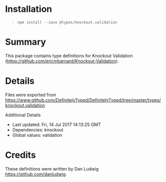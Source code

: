 # Installation
> `npm install --save @types/knockout.validation`

# Summary
This package contains type definitions for Knockout Validation (https://github.com/ericmbarnard/Knockout-Validation).

# Details
Files were exported from https://www.github.com/DefinitelyTyped/DefinitelyTyped/tree/master/types/knockout.validation

Additional Details
 * Last updated: Fri, 14 Jul 2017 14:13:25 GMT
 * Dependencies: knockout
 * Global values: validation

# Credits
These definitions were written by Dan Ludwig <https://github.com/danludwig>.

